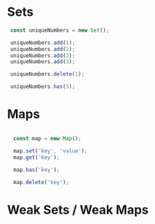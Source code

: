 # Sets

```javascript
 const uniqueNumbers = new Set();

 uniqueNumbers.add(1);
 uniqueNumbers.add(1);
 uniqueNumbers.add(2);
 uniqueNumbers.add(3);

 uniqueNumbers.delete(1);

 uniqueNumbers.has(5);
```


# Maps

```javascript

  const map = new Map();

  map.set('key', 'value');
  map.get('key');

  map.has('key');

  map.delete('key');

```

# Weak Sets / Weak Maps
